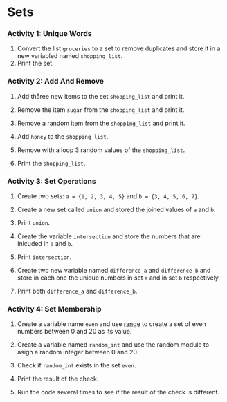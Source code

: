 Sets
====

### Activity 1: Unique Words

1.  Convert the list `groceries` to a set to remove duplicates and store it in a new variabled named `shopping_list`.
2.  Print the set.
    

### Activity 2: Add And Remove

1.  Add thåree new items to the set `shopping_list` and print it.
    
2.  Remove the item `sugar` from the `shopping_list` and print it.
    
3.  Remove a random item from the `shopping_list` and print it.
    
4.  Add `honey` to the `shopping_list`.
    
5.  Remove with a loop 3 random values of the `shopping_list`.
    
6.  Print the `shopping_list`.
    

### Activity 3: Set Operations

1.  Create two sets: `a = {1, 2, 3, 4, 5}` and `b = {3, 4, 5, 6, 7}`.
    
2.  Create a new set called `union` and stored the joined values of `a` and `b`.
    
3.  Print `union`.
    
4.  Create the variable `intersection` and store the numbers that are inlcuded in `a` and `b`.
    
5.  Print `intersection`.
    
6.  Create two new variable named `difference_a` and `difference_b` and store in each one the unique numbers in set `a` and in set `b` respectively.
    
7.  Print both `difference_a` and `difference_b`.
    

### Activity 4: Set Membership

1.  Create a variable name `even` and use [range](https://www.w3schools.com/python/ref_func_range.asp "Range in Python") to create a set of even numbers between 0 and 20 as its value.
    
2.  Create a variable named `random_int` and use the random module to asign a random integer between 0 and 20.
    
3.  Check if `random_int` exists in the set `even`.
    
4.  Print the result of the check.
    
5.  Run the code several times to see if the result of the check is different.